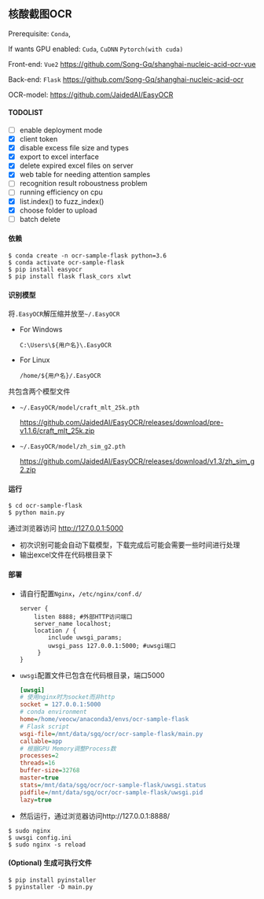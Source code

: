 ## 核酸截图OCR

Prerequisite: `Conda`, 

If wants GPU enabled: `Cuda`, `CuDNN` `Pytorch(with cuda)`

Front-end: `Vue2` https://github.com/Song-Gq/shanghai-nucleic-acid-ocr-vue

Back-end: `Flask` https://github.com/Song-Gq/shanghai-nucleic-acid-ocr

OCR-model: https://github.com/JaidedAI/EasyOCR

#### TODOLIST

- [ ] enable deployment mode
- [x] client token
- [x] disable excess file size and types
- [x] export to excel interface
- [x] delete expired excel files on server
- [x] web table for needing attention samples
- [ ] recognition result roboustness problem
- [ ] running efficiency on cpu
- [x] list.index() to fuzz_index()
- [x] choose folder to upload
- [ ] batch delete

#### 依赖

```shell
$ conda create -n ocr-sample-flask python=3.6
$ conda activate ocr-sample-flask
$ pip install easyocr
$ pip install flask flask_cors xlwt
```

#### 识别模型

将`.EasyOCR`解压缩并放至`~/.EasyOCR`

- For Windows

  `C:\Users\${用户名}\.EasyOCR`

- For Linux

  `/home/${用户名}/.EasyOCR`

共包含两个模型文件

- `~/.EasyOCR/model/craft_mlt_25k.pth`

  https://github.com/JaidedAI/EasyOCR/releases/download/pre-v1.1.6/craft_mlt_25k.zip

- `~/.EasyOCR/model/zh_sim_g2.pth`

  https://github.com/JaidedAI/EasyOCR/releases/download/v1.3/zh_sim_g2.zip

#### 运行

```shell
$ cd ocr-sample-flask
$ python main.py
```

通过浏览器访问 http://127.0.0.1:5000

- 初次识别可能会自动下载模型，下载完成后可能会需要一些时间进行处理
- 输出excel文件在代码根目录下

#### 部署

- 请自行配置`Nginx`，`/etc/nginx/conf.d/`

  ```nginx
  server {
      listen 8888; #外部HTTP访问端口
      server_name localhost;
      location / {
          include uwsgi_params;
          uwsgi_pass 127.0.0.1:5000; #uwsgi端口
       }
  }
  ```

- `uwsgi`配置文件已包含在代码根目录，端口5000

  ```ini
  [uwsgi]
  # 使用nginx时为socket而非http
  socket = 127.0.0.1:5000 
  # conda environment
  home=/home/veocw/anaconda3/envs/ocr-sample-flask
  # Flask script
  wsgi-file=/mnt/data/sgq/ocr/ocr-sample-flask/main.py
  callable=app
  # 根据GPU Memory调整Process数
  processes=2
  threads=16
  buffer-size=32768
  master=true
  stats=/mnt/data/sgq/ocr/ocr-sample-flask/uwsgi.status
  pidfile=/mnt/data/sgq/ocr/ocr-sample-flask/uwsgi.pid
  lazy=true
  ```

- 然后运行，通过浏览器访问http://127.0.0.1:8888/

```shell
$ sudo nginx
$ uwsgi config.ini
$ sudo nginx -s reload
```

#### (Optional) 生成可执行文件

```shell
$ pip install pyinstaller
$ pyinstaller -D main.py
```

